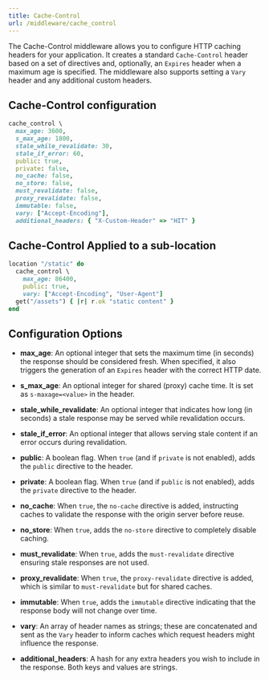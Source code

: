 ```yaml
---
title: Cache-Control
url: /middleware/cache_control
---
```


The Cache-Control middleware allows you to configure HTTP caching headers for your application. It creates a standard `Cache-Control` header based on a set of directives and, optionally, an `Expires` header when a maximum age is specified. The middleware also supports setting a `Vary` header and any additional custom headers.

## Cache-Control configuration

```ruby
cache_control \
  max_age: 3600,
  s_max_age: 1800,
  stale_while_revalidate: 30,
  stale_if_error: 60,
  public: true,
  private: false,
  no_cache: false,
  no_store: false,
  must_revalidate: false,
  proxy_revalidate: false,
  immutable: false,
  vary: ["Accept-Encoding"],
  additional_headers: { "X-Custom-Header" => "HIT" }
```

## Cache-Control Applied to a sub-location

```ruby
location "/static" do
  cache_control \
    max_age: 86400,
    public: true,
    vary: ["Accept-Encoding", "User-Agent"]
  get("/assets") { |r| r.ok "static content" }
end
```

## Configuration Options

- **max_age**:
  An optional integer that sets the maximum time (in seconds) the response should be considered fresh. When specified, it also triggers the generation of an `Expires` header with the correct HTTP date.

- **s_max_age**:
  An optional integer for shared (proxy) cache time. It is set as `s-maxage=<value>` in the header.

- **stale_while_revalidate**:
  An optional integer that indicates how long (in seconds) a stale response may be served while revalidation occurs.

- **stale_if_error**:
  An optional integer that allows serving stale content if an error occurs during revalidation.

- **public**:
  A boolean flag. When `true` (and if `private` is not enabled), adds the `public` directive to the header.

- **private**:
  A boolean flag. When `true` (and if `public` is not enabled), adds the `private` directive to the header.

- **no_cache**:
  When `true`, the `no-cache` directive is added, instructing caches to validate the response with the origin server before reuse.

- **no_store**:
  When `true`, adds the `no-store` directive to completely disable caching.

- **must_revalidate**:
  When `true`, adds the `must-revalidate` directive ensuring stale responses are not used.

- **proxy_revalidate**:
  When `true`, the `proxy-revalidate` directive is added, which is similar to `must-revalidate` but for shared caches.

- **immutable**:
  When `true`, adds the `immutable` directive indicating that the response body will not change over time.

- **vary**:
  An array of header names as strings; these are concatenated and sent as the `Vary` header to inform caches which request headers might influence the response.

- **additional_headers**:
  A hash for any extra headers you wish to include in the response. Both keys and values are strings.
